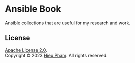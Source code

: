 # Ansible Book
Ansible collections that are useful for my research and work.
## License
[Apache License 2.0](https://github.com/hieupth/ansiblebook/blob/main/LICENSE).<br>
Copyright &copy; 2023 [Hieu Pham](https://github.com/hieupth). All rights reserved.
